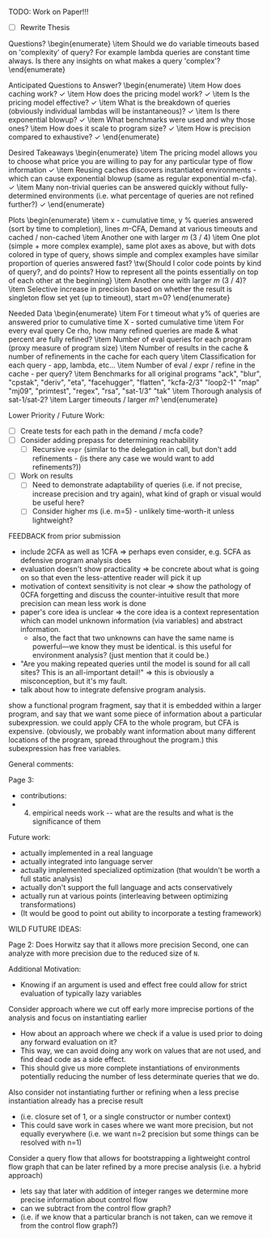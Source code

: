 TODO: 
Work on Paper!!!
- [ ] Rewrite Thesis




Questions? 
\begin{enumerate}
\item Should we do variable timeouts based on 'complexity' of query? 
  For example lambda queries are constant time always. Is there any insights on what makes a query 'complex'?
\end{enumerate}

Anticipated Questions to Answer?
\begin{enumerate}
\item How does caching work? ✓
\item How does the pricing model work? ✓
\item Is the pricing model effective? ✓
\item What is the breakdown of queries (obviously individual lambdas will be instantaneous)? ✓
\item Is there exponential blowup? ✓
\item What benchmarks were used and why those ones?
\item How does it scale to program size? ✓
\item How is precision compared to exhaustive? ✓
\end{enumerate}

Desired Takeaways
\begin{enumerate}
\item The pricing model allows you to choose what price you are willing to pay for any particular type of flow information ✓
\item Reusing caches discovers instantiated environments - which can cause exponential blowup (same as regular exponential m-cfa). ✓
\item Many non-trivial queries can be answered quickly without fully-determined environments (i.e. what percentage of queries are not refined further?) ✓
\end{enumerate}

Plots
\begin{enumerate}
\item x - cumulative time, y % queries answered (sort by time to completion), lines $m$-CFA, Demand at various timeouts and cached / non-cached
\item Another one with larger $m$ (3 / 4)
\item One plot (simple + more complex example), same plot axes as above, but with dots colored in type of query, shows simple and complex examples have similar proportion of queries answered fast?
\tw{Should I color code points by kind of query?, and do points? How to represent all the points essentially on top of each other at the beginning}
\item Another one with larger $m$ (3 / 4)?
\item Selective increase in precision based on whether the result is singleton flow set yet (up to timeout), start m=0?
\end{enumerate}

Needed Data
\begin{enumerate}
\item For t timeout what y% of queries are answered prior to cumulative time X - sorted cumulative time
\item For every eval query Ce rho, how many refined queries are made & what percent are fully refined?
\item Number of eval queries for each program (proxy measure of program size)
\item Number of results in the cache & number of refinements in the cache for each query 
\item Classification for each query - app, lambda, etc...
\item Number of eval / expr / refine in the cache - per query?
\item Benchmarks for all original programs "ack", "blur", "cpstak", "deriv", "eta",
 "facehugger", "flatten", "kcfa-2/3" "loop2-1" "map" "mj09", "primtest", "regex", "rsa", "sat-1/3" "tak"
\item Thorough analysis of sat-1/sat-2?
\item Larger timeouts / larger $m$?
\end{enumerate}




Lower Priority / Future Work:
- [ ] Create tests for each path in the demand / mcfa code?
- [ ] Consider adding prepass for determining reachability
  - [ ] Recursive `expr` (similar to the delegation in call, but don't add refinements - (is there any case we would want to add refinements?))
- [ ] Work on results 
  - [ ] Need to demonstrate adaptability of queries (i.e. if not precise, increase precision and try again), what kind of graph or visual would be useful here?
  - [ ] Consider higher $m$s (i.e. m=5) - unlikely time-worth-it unless lightweight?

FEEDBACK from prior submission
- include 2CFA as well as 1CFA => perhaps even consider, e.g. 5CFA as defensive program analysis does
- evaluation doesn't show practicality => be concrete about what is going on so that even the less-attentive reader will pick it up
- motivation of context sensitivity is not clear => show the pathology of 0CFA forgetting and discuss the counter-intuitive result that more precision can mean less work is done
- paper's core idea is unclear => the core idea is a context representation which can model unknown information (via variables) and abstract information.
  - also, the fact that two unknowns can have the same name is powerful—we know they must be identical.
    is this useful for environment analysis? (just mention that it could be.)
- "Are you making repeated queries until the model is sound for all call sites? This is an all-important detail!"
  => this is obviously a misconception, but it's my fault.
- talk about how to integrate defensive program analysis.

show a functional program fragment, say that it is embedded within a larger program, and say that we want some piece of information about a particular subexpression.
we could apply CFA to the whole program, but CFA is expensive.
(obviously, we probably want information about many different locations of the program, spread throughout the program.)
this subexpression has free variables.


General comments:

Page 3:
- contributions:
- 4) empirical needs work -- what are the results and what is the significance of them

Future work:
  - actually implemented in a real language
  - actually integrated into language server
  - actually implemented specialized optimization (that wouldn't be worth a full static analysis)
  - actually don't support the full language and acts conservatively
  - actually run at various points (interleaving between optimizing transformations)
  - (It would be good to point out ability to incorporate a testing framework)

WILD FUTURE IDEAS:


Page 2:
Does Horwitz say that it allows more precision
Second, one can analyze with more precision due to the reduced size of `N`.

Additional Motivation:
- Knowing if an argument is used and effect free could allow for strict evaluation of typically lazy variables

Consider approach where we cut off early more imprecise portions of the analysis and focus on instantiating earlier
- How about an approach where we check if a value is used prior to doing any forward evaluation on it? 
- This way, we can avoid doing any work on values that are not used, and find dead code as a side effect.
- This should give us more complete instantiations of environments potentially reducing the number of less determinate queries that we do.

Also consider not instantiating further or refining when a less precise instantiation already has a precise result 
- (i.e. closure set of 1, or a single constructor or number context) 
- This could save work in cases where we want more precision, but not equally everywhere (i.e. we want n=2 precision but some things can be resolved with n=1)

Consider a query flow that allows for bootstrapping a lightweight control flow graph that can be later refined by a more precise analysis (i.e. a hybrid approach) 
- lets say that later with addition of integer ranges we determine more precise information about control flow
- can we subtract from the control flow graph? 
- (i.e. if we know that a particular branch is not taken, can we remove it from the control flow graph?)